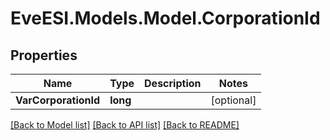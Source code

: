 # EveESI.Models.Model.CorporationId

## Properties

Name | Type | Description | Notes
------------ | ------------- | ------------- | -------------
**VarCorporationId** | **long** |  | [optional] 

[[Back to Model list]](../README.md#documentation-for-models) [[Back to API list]](../README.md#documentation-for-api-endpoints) [[Back to README]](../README.md)

